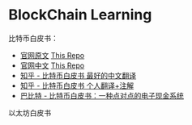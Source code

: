 # BlockChain Learning 

比特币白皮书：

- [官网原文](https://bitcoin.org/bitcoin.pdf) [This Repo](/paper/bitcoin.pdf)
- [官网中文](https://bitcoin.org/files/bitcoin-paper/bitcoin_zh_cn.pdf) [This Repo](/paper/bitcoin_zh_cn.pdf)
- [知乎 - 比特币白皮书 最好的中文翻译](https://zhuanlan.zhihu.com/p/28614698)
- [知乎 - 比特币白皮书 个人翻译+注解](https://zhuanlan.zhihu.com/p/25039679)
- [巴比特 - 比特币白皮书：一种点对点的电子现金系统](https://www.8btc.com/wiki/bitcoin-a-peer-to-peer-electronic-cash-system)

以太坊白皮书